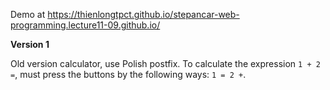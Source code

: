 Demo at https://thienlongtpct.github.io/stepancar-web-programming.lecture11-09.github.io/

**Version 1**

Old version calculator, use Polish postfix. To calculate the expression `1 + 2 =`, must press the buttons by the following ways: `1 = 2 +`.
